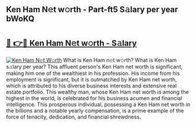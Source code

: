 ## Ken Ham N𝚎t w𝚘rth - Part-ft5 S𝚊lary per year bWoKQ

# <h2><a href="http://gc2hgvz.nevu.top/?p=Ken+Ham">🔗 👉🔴 Ken Ham N𝚎t w𝚘rth - S𝚊lary</a></h2>

[![Ken Ham N𝚎t W𝚘rth](https://i.imgur.com/Oavwk0R.jpeg)](http://gc2hgvz.nevu.top/?p=Ken+Ham)
What is Ken Ham n𝚎t w𝚘rth? What is Ken Ham s𝚊lary per year?
This affluent person's Ken Ham net worth is significant, making him one of the wealthiest in his profession. His income from his employment is significant, but it is outmatched by Ken Ham net worth, which is attributed to his diverse business interests and extensive real estate portfolio. This wealthy man, whose Ken Ham net worth is among the highest in the world, is celebrated for his business acumen and financial intelligence. This prosperous individual, possessing a Ken Ham net worth in the billions and a notable yearly compensation, is a prime example of the force of tenacity, dedication, and financial shrewdness.
